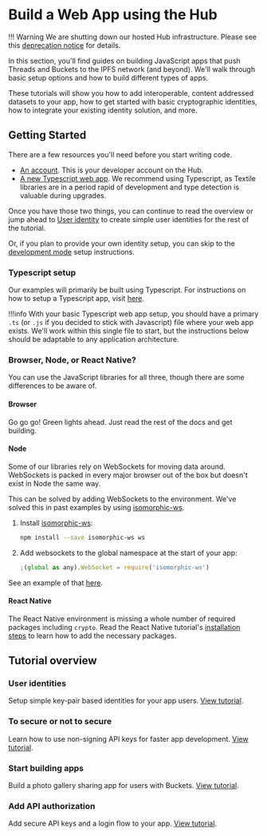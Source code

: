 # Build a Web App using the Hub

!!! Warning
We are shutting down our hosted Hub infrastructure. Please see this [deprecation notice](https://github.com/textileio/textile/issues/578) for details.

In this section, you'll find guides on building JavaScript apps that push Threads and Buckets to the IPFS network (and beyond). We'll walk through basic setup options and how to build different types of apps.

These tutorials will show you how to add interoperable, content addressed datasets to your app, how to get started with basic cryptographic identities, how to integrate your existing identity solution, and more.

## Getting Started

There are a few resources you'll need before you start writing code.

-   [An account](../../hub/accounts.md). This is your developer account on the Hub.
-   [A new Typescript web app](https://webpack.js.org/guides/typescript/). We recommend using Typescript, as Textile libraries are in a period rapid of development and type detection is valuable during upgrades.

Once you have those two things, you can continue to read the overview or jump ahead to [User identity](pki-identities.md) to create simple user identities for the rest of the tutorial.

Or, if you plan to provide your own identity setup, you can skip to the [development mode](development-mode.md) setup instructions.

### Typescript setup

Our examples will primarily be built using Typescript. For instructions on how to setup a Typescript app, visit [here](https://levelup.gitconnected.com/setting-up-a-full-stack-typescript-application-featuring-express-and-react-ccfe07f2ea47).

!!!info
With your basic Typescript web app setup, you should have a primary `.ts` (or `.js` if you decided to stick with Javascript) file where your web app exists. We'll work within this single file to start, but the instructions below should be adaptable to any application architecture.

### Browser, Node, or React Native?

You can use the JavaScript libraries for all three, though there are some differences to be aware of.

#### Browser

Go go go! Green lights ahead. Just read the rest of the docs and get building.

#### Node

Some of our libraries rely on WebSockets for moving data around. WebSockets is packed in every major browser out of the box but doesn't exist in Node the same way.

This can be solved by adding WebSockets to the environment. We've solved this in past examples by using [isomorphic-ws](https://www.npmjs.com/package/isomorphic-ws).

1. Install [isomorphic-ws](https://www.npmjs.com/package/isomorphic-ws):

    ```bash
    npm install --save isomorphic-ws ws
    ```

2. Add websockets to the global namespace at the start of your app:

    ```js
    ;(global as any).WebSocket = require('isomorphic-ws')
    ```

See an example of that [here](https://github.com/textileio/js-examples/blob/master/hub-browser-auth-app/src/server/index.ts).

#### React Native

The React Native environment is missing a whole number of required packages including `crypto`. Read the React Native tutorial's [installation steps](../react-native-buckets.md#install-libraries) to learn how to add the necessary packages.

## Tutorial overview

### User identities

Setup simple key-pair based identities for your app users. [View tutorial](pki-identities.md).

### To secure or not to secure

Learn how to use non-signing API keys for faster app development. [View tutorial](development-mode.md).

### Start building apps

Build a photo gallery sharing app for users with Buckets. [View tutorial](user-buckets.md).

### Add API authorization

Add secure API keys and a login flow to your app. [View tutorial](production-auth.md).

<br />
